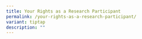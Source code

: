 ```yaml
---
title: Your Rights as a Research Participant
permalink: /your-rights-as-a-research-participant/
variant: tiptap
description: ""
---
```

